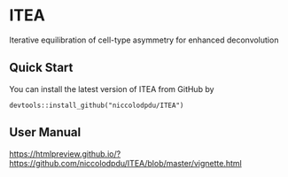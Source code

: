 # ITEA
 Iterative equilibration of cell-type asymmetry for enhanced deconvolution

## Quick Start
You can install the latest version of ITEA from GitHub by
```{r, eval = FALSE}
devtools::install_github("niccolodpdu/ITEA")
```
## User Manual
https://htmlpreview.github.io/?https://github.com/niccolodpdu/ITEA/blob/master/vignette.html
